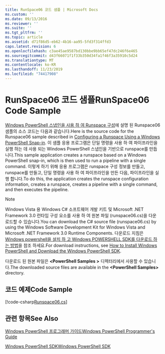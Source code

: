 ```yaml
---
title: RunSpace06 코드 샘플 | Microsoft Docs
ms.custom: ''
ms.date: 09/13/2016
ms.reviewer: ''
ms.suite: ''
ms.tgt_pltfrm: ''
ms.topic: article
ms.assetid: d71f86d5-eb62-4b16-aa95-5fd3f314ffd3
caps.latest.revision: 6
ms.openlocfilehash: c3ae45ae9587bd130bbe9bb65ef47dc246f6e465
ms.sourcegitcommit: d43f66071f1f33b350d34fa1f46f3a35910c5d24
ms.translationtype: MT
ms.contentlocale: ko-KR
ms.lasthandoff: 11/23/2019
ms.locfileid: "74417908"
---
```

# <a name="runspace06-code-sample"></a><span data-ttu-id="36b60-102">RunSpace06 코드 샘플</span><span class="sxs-lookup"><span data-stu-id="36b60-102">RunSpace06 Code Sample</span></span>

<span data-ttu-id="36b60-103">[Windows PowerShell 스냅인을 사용 하 여 Runspace 구성](https://msdn.microsoft.com/en-us/a7289ee8-9732-49ee-91c7-d533e9538b83)에 설명 된 Runspace06 샘플의 소스 코드는 다음과 같습니다.</span><span class="sxs-lookup"><span data-stu-id="36b60-103">Here is the source code for the Runspace06 sample described in [Configuring a Runspace Using a Windows PowerShell Snap-in](https://msdn.microsoft.com/en-us/a7289ee8-9732-49ee-91c7-d533e9538b83).</span></span> <span data-ttu-id="36b60-104">이 샘플 응용 프로그램은 단일 명령을 사용 하 여 파이프라인을 실행 하는 데 사용 되는 Windows PowerShell 스냅인을 기반으로 runspace를 만듭니다.</span><span class="sxs-lookup"><span data-stu-id="36b60-104">This sample application creates a runspace based on a Windows PowerShell snap-in, which is then used to run a pipeline with a single command.</span></span> <span data-ttu-id="36b60-105">이렇게 하기 위해 응용 프로그램은 runspace 구성 정보를 만들고, runspace를 만들고, 단일 명령을 사용 하 여 파이프라인을 만든 다음, 파이프라인을 실행 합니다.</span><span class="sxs-lookup"><span data-stu-id="36b60-105">To do this, the application creates the runspace configuration information, creates a runspace, creates a pipeline with a single command, and then executes the pipeline.</span></span>

> [!NOTE]
> <span data-ttu-id="36b60-106">Windows Vista 용 Windows C# 소프트웨어 개발 키트 및 Microsoft .NET Framework 3.0 런타임 구성 요소를 사용 하 여 원본 파일 (runspace06.cs)을 다운로드할 수 있습니다.</span><span class="sxs-lookup"><span data-stu-id="36b60-106">You can download the C# source file (runspace06.cs) by using the Windows Software Development Kit for Windows Vista and Microsoft .NET Framework 3.0 Runtime Components.</span></span> <span data-ttu-id="36b60-107">다운로드 지침은 [Windows powershell을 설치 하 고 Windows POWERSHELL SDK를 다운로드 하는 방법](/powershell/scripting/developer/installing-the-windows-powershell-sdk)을 참조 하세요.</span><span class="sxs-lookup"><span data-stu-id="36b60-107">For download instructions, see [How to Install Windows PowerShell and Download the Windows PowerShell SDK](/powershell/scripting/developer/installing-the-windows-powershell-sdk).</span></span>
>
> <span data-ttu-id="36b60-108">다운로드 된 원본 파일은 **\<PowerShell Samples >** 디렉터리에서 사용할 수 있습니다.</span><span class="sxs-lookup"><span data-stu-id="36b60-108">The downloaded source files are available in the **\<PowerShell Samples>** directory.</span></span>

## <a name="code-sample"></a><span data-ttu-id="36b60-109">코드 예제</span><span class="sxs-lookup"><span data-stu-id="36b60-109">Code Sample</span></span>

[!code-csharp[Runspace06.cs](../../../../powershell-sdk-samples/SDK-2.0/csharp/Runspace06/Runspace06.cs#L11-L85 "Runspace06.cs")]

## <a name="see-also"></a><span data-ttu-id="36b60-110">관련 항목</span><span class="sxs-lookup"><span data-stu-id="36b60-110">See Also</span></span>

[<span data-ttu-id="36b60-111">Windows PowerShell 프로그래머 가이드</span><span class="sxs-lookup"><span data-stu-id="36b60-111">Windows PowerShell Programmer's Guide</span></span>](./windows-powershell-programmer-s-guide.md)

[<span data-ttu-id="36b60-112">Windows PowerShell SDK</span><span class="sxs-lookup"><span data-stu-id="36b60-112">Windows PowerShell SDK</span></span>](../windows-powershell-reference.md)
